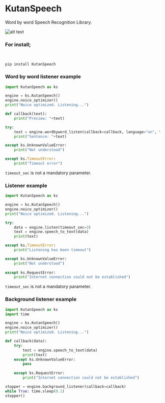 # KutanSpeech
Word by word Speech Recognition Library.
</br>

![alt text](https://i.hizliresim.com/R83tYd.png)
</br>

<h3>For install;</h3>
</br>

`pip install KutanSpeech`
</br>

### Word by word listener example

```py
import KutanSpeech as ks

engine = ks.KutanSpeech()
engine.noice_optimizer()
print("Noice optimized. Listening...")

def callback(text):
    print("Preview: "+text)

try:
    text = engine.wordbyword_listen(callback=callback, language="en", timeout_sec = 3)
    print("Sentence: "+text)

except ks.UnknownValueError:
    print("Not understood")

except ks.TimeoutError:
    print("Timeout error")
```
`timeout_sec` is not a mandatory parameter.
</br>

### Listener example

```py
import KutanSpeech as ks

engine = ks.KutanSpeech()
engine.noice_optimizer()
print("Noice optimized. Listening...")

try:
    data = engine.listen(timeout_sec=3)
    text = engine.speech_to_text(data)
    print(text)

except ks.TimeoutError:
    print("Listening has been timeout")

except ks.UnknownValueError:
    print("Not understood")
    
except ks.RequestError:
    print("Internet connection could not be established")
```
`timeout_sec` is not a mandatory parameter.
</br>

### Background listener example

```py
import KutanSpeech as ks
import time

engine = ks.KutanSpeech()
engine.noice_optimizer()
print("Noice optimized. Listening...")

def callback(data):
    try:
        text = engine.speech_to_text(data)
        print(text)
    except ks.UnknownValueError:
        pass
        
    except ks.RequestError:
        print("Internet connection could not be established")

stopper = engine.background_listener(callback=callback)
while True: time.sleep(0.1)
stopper()
```
